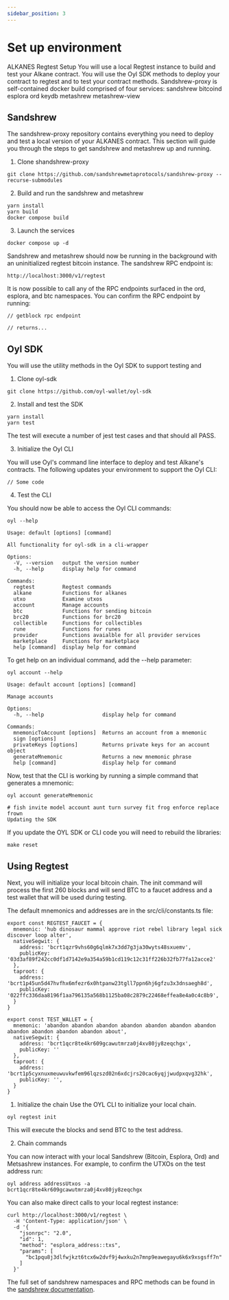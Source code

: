 ```yaml
---
sidebar_position: 3
---
```


# Set up environment

ALKANES Regtest Setup
You will use a local Regtest instance to build and test your Alkane contract. 
You will use the Oyl SDK methods to deploy your contract to regtest and to test your contract methods.
Sandshrew-proxy is self-contained docker build comprised of four services:
sandshrew
bitcoind
esplora
ord
keydb
metashrew
metashrew-view

## Sandshrew
The sandshrew-proxy repository contains everything you need to deploy and test a local version of your ALKANES contract. This section will guide you through the steps to get sandshrew and metashrew up and running.

1. Clone shandshrew-proxy

```
git clone https://github.com/sandshrewmetaprotocols/sandshrew-proxy --recurse-submodules
```

2. Build and run the sandshrew and metashrew

```
yarn install  
yarn build  
docker compose build 
```

3. Launch the services

```
docker compose up -d
```

Sandshrew and metashrew should now be running in the background with an uninitialized regtest bitcoin instance. The sandshrew RPC endpoint is:

```
http://localhost:3000/v1/regtest
```

It is now possible to call any of the RPC endpoints surfaced in the ord, esplora, and btc namespaces. 
You can confirm the RPC endpoint by running:

```
// getblock rpc endpoint

// returns...
```

##  Oyl SDK

You will use the utility methods in the Oyl SDK to support testing and 

1. Clone oyl-sdk

```
git clone https://github.com/oyl-wallet/oyl-sdk
```

2. Install and test the SDK

```
yarn install
yarn test
```

The test will execute a number of jest test cases and that should all PASS.

3. Initialize the Oyl CLI

You will use Oyl's command line interface to deploy and test Alkane's contracts. The following updates your environment to support the Oyl CLI:

```
// Some code
```

4. Test the CLI

You should now be able to access the Oyl CLI commands:

```
oyl --help

Usage: default [options] [command]

All functionality for oyl-sdk in a cli-wrapper

Options:
  -V, --version   output the version number
  -h, --help      display help for command

Commands:
  regtest         Regtest commands
  alkane          Functions for alkanes
  utxo            Examine utxos
  account         Manage accounts
  btc             Functions for sending bitcoin
  brc20           Functions for brc20
  collectible     Functions for collectibles
  rune            Functions for runes
  provider        Functions avaialble for all provider services
  marketplace     Functions for marketplace
  help [command]  display help for command
```

To get help on an individual command, add the --help parameter:

```
oyl account --help

Usage: default account [options] [command]

Manage accounts

Options:
  -h, --help                   display help for command

Commands:
  mnemonicToAccount [options]  Returns an account from a mnemonic
  sign [options]
  privateKeys [options]        Returns private keys for an account object
  generateMnemonic             Returns a new mnemonic phrase
  help [command]               display help for command
```

Now, test that the CLI is working by running a simple command that generates a mnemonic:

```
oyl account generateMnemonic

# fish invite model account aunt turn survey fit frog enforce replace frown
Updating the SDK
```

If you update the OYL SDK or CLI code you will need to rebuild the libraries:

```
make reset
```

## Using Regtest

Next, you will initialize your local bitcoin chain. The init command will process the first 260 blocks and will send BTC to a faucet address and a test wallet that will be used during testing. 

The default mnemonics and addresses are in the src/cli/constants.ts file:

```
export const REGTEST_FAUCET = {
  mnemonic: 'hub dinosaur mammal approve riot rebel library legal sick discover loop alter',
  nativeSegwit: {
    address: 'bcrt1qzr9vhs60g6qlmk7x3dd7g3ja30wyts48sxuemv',
    publicKey: '03d3af89f242cc0df1d7142e9a354a59b1cd119c12c31ff226b32fb77fa12acce2'
  },
  taproot: {
    address: 'bcrt1p45un5d47hvfhx6mfezr6x0htpanw23tgll7ppn6hj6gfzu3x3dnsaegh8d',
    publicKey: '022ffc336daa8196f1aa796135a568b1125ba08c2879c22468effea8e4a0c4c8b9',
  }
}

export const TEST_WALLET = {
  mnemonic: 'abandon abandon abandon abandon abandon abandon abandon abandon abandon abandon abandon about',
  nativeSegwit: {
    address: 'bcrt1qcr8te4kr609gcawutmrza0j4xv80jy8zeqchgx',
    publicKey: ''
  },
  taproot: {
    address: 'bcrt1p5cyxnuxmeuwuvkwfem96lqzszd02n6xdcjrs20cac6yqjjwudpxqvg32hk',
    publicKey: '',
  }
}
```

1. Initialize the chain
Use the OYL CLI to initialize your local chain.

```
oyl regtest init
```

This will execute the blocks and send BTC to the test address. 

2. Chain commands

You can now interact with your local Sandshrew (Bitcoin, Esplora, Ord) and Metsashrew instances.
For example, to confirm the UTXOs on the test address run:

```
oyl address addressUtxos -a bcrt1qcr8te4kr609gcawutmrza0j4xv80jy8zeqchgx
```

You can also make direct calls to your local regtest instance:

```
curl http://localhost:3000/v1/regtest \
  -H 'Content-Type: application/json' \
  -d '{
    "jsonrpc": "2.0", 
    "id": 1, 
    "method": "esplora_address::txs",
    "params": [
      "bc1pqu8j3dlfwjkzt6tcx6w2dvf9j4wxku2n7mnp9eawegayu6k6x9xsgsff7n"
    ]
  }'
```

The full set of sandshrew namespaces and RPC methods can be found in the [sandshrew documentation](https://docs.sandshrew.io/).
